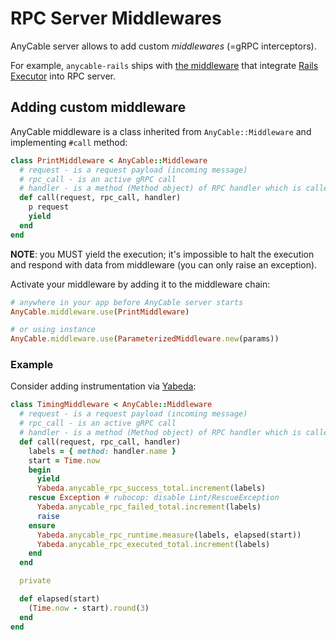 # RPC Server Middlewares

AnyCable server allows to add custom _middlewares_ (=gRPC interceptors).

For example, `anycable-rails` ships with [the middleware](https://github.com/anycable/anycable-rails/blob/master/lib/anycable/rails/middlewares/executor.rb) that integrate [Rails Executor](https://guides.rubyonrails.org/v5.2.0/threading_and_code_execution.html#framework-behavior) into RPC server.

## Adding custom middleware

AnyCable middleware is a class inherited from `AnyCable::Middleware` and implementing `#call` method:

```ruby
class PrintMiddleware < AnyCable::Middleware
  # request - is a request payload (incoming message)  
  # rpc_call - is an active gRPC call
  # handler - is a method (Method object) of RPC handler which is called
  def call(request, rpc_call, handler)
    p request
    yield
  end
end
```

**NOTE**: you MUST yield the execution; it's impossible to halt the execution and respond with data from middleware (you can only raise an exception).

Activate your middleware by adding it to the middleware chain:

```ruby
# anywhere in your app before AnyCable server starts
AnyCable.middleware.use(PrintMiddleware)

# or using instance
AnyCable.middleware.use(ParameterizedMiddleware.new(params))
```

### Example

Consider adding instrumentation via [Yabeda](https://github.com/yabeda-rb):

```ruby
class TimingMiddleware < AnyCable::Middleware
  # request - is a request payload (incoming message)  
  # rpc_call - is an active gRPC call
  # handler - is a method (Method object) of RPC handler which is called
  def call(request, rpc_call, handler)
    labels = { method: handler.name }
    start = Time.now
    begin
      yield
      Yabeda.anycable_rpc_success_total.increment(labels)
    rescue Exception # rubocop: disable Lint/RescueException
      Yabeda.anycable_rpc_failed_total.increment(labels)
      raise
    ensure
      Yabeda.anycable_rpc_runtime.measure(labels, elapsed(start))
      Yabeda.anycable_rpc_executed_total.increment(labels)
    end
  end

  private

  def elapsed(start)
    (Time.now - start).round(3)
  end
end
```
